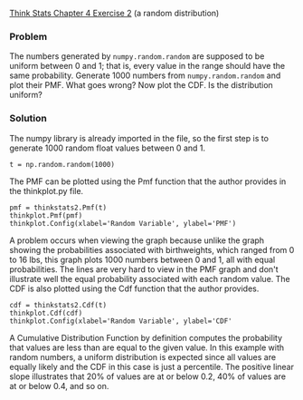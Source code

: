 [Think Stats Chapter 4 Exercise 2](http://greenteapress.com/thinkstats2/html/thinkstats2005.html#toc41) (a random distribution)

### Problem
The numbers generated by `numpy.random.random` are supposed to be uniform between 0 and 1; that is, every value in the range should have the same probability. Generate 1000 numbers from `numpy.random.random` and plot their PMF. What goes wrong? Now plot the CDF. Is the distribution uniform?

### Solution
The numpy library is already imported in the file, so the first step is to generate 1000 random float values between 0 and 1.

    t = np.random.random(1000)

The PMF can be plotted using the Pmf function that the author provides in the thinkplot.py file.

    pmf = thinkstats2.Pmf(t)
    thinkplot.Pmf(pmf)
    thinkplot.Config(xlabel='Random Variable', ylabel='PMF')

A problem occurs when viewing the graph because unlike the graph showing the probabilities associated with birthweights, which ranged from 0 to 16 lbs, this graph plots 1000 numbers between 0 and 1, all with equal probabilities. The lines are very hard to view in the PMF graph and don't illustrate well the equal probability associated with each random value. The CDF is also plotted using the Cdf function that the author provides.

    cdf = thinkstats2.Cdf(t)
    thinkplot.Cdf(cdf)
    thinkplot.Config(xlabel='Random Variable', ylabel='CDF'

A Cumulative Distribution Function by definition computes the probability that values are less than are equal to the given value. In this example with random numbers, a uniform distribution is expected since all values are equally likely and the CDF in this case is just a percentile. The positive linear slope illustrates that 20% of values are at or below 0.2, 40% of values are at or below 0.4, and so on.
